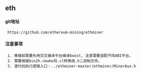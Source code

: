 ## eth

#### git地址
     
     https://github.com/ethereum-mining/ethminer
     
#### 注意事项
     
     1. 移植前需要先用交叉编译平台编译boost, 注意需要适配不同ABI平台。
     2. 需要根据bin2h.cmake将.cl转换成.h二进制文件。
     3. 源代码执行逻辑入口：../ethminer-master/ethminer/MinerAux.h